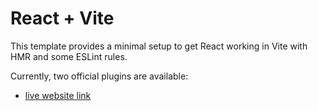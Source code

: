 # React + Vite

This template provides a minimal setup to get React working in Vite with HMR and some ESLint rules.

Currently, two official plugins are available:

- [live website link](https://react-dom-project.netlify.app/)
